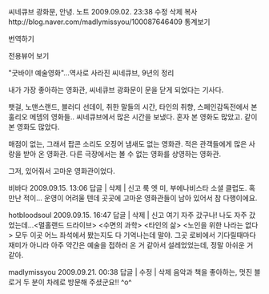 씨네큐브 광화문, 안녕.   노트
2009.09.02. 23:38   수정   삭제
복사http://blog.naver.com/madlymissyou/100087646409
통계보기

번역하기

전용뷰어 보기

"굿바이! 예술영화"…역사로 사라진 씨네큐브, 9년의 정리

내가 가장 좋아하는 영화관, 씨네큐브 광화문이 문을 닫게 되었다는 기사다.

팻걸, 노맨스랜드, 블러디 선데이, 취한 말들의 시간, 타인의 취향,
스페인감독전에서 본 훌리오 메뎀의 영화들..
씨네큐브에서 많은 시간을 보냈다.
혼자 본 영화도 많았고.
같이 본 영화도 많았다.

매점이 없는, 그래서 팝콘 소리도 오징어 냄새도 없는 영화관.
적은 관객들에게 많은 사랑을 받아 온 영화관.
다른 극장에서는 볼 수 없는 영화를 상영하는 영화관.

그저,
있어줘서 고마운 영화관이었다.



비바다 2009.09.15. 13:06 답글 | 삭제 | 신고
룩 엣 미, 부에나비스타 소셜 클럽도. 혹 만난 적이...
운영이 어려울 텐데 곳곳에 고마운 영화관들이 남아 있어서 참 다행이에요.

hotbloodsoul 2009.09.15. 16:47 답글 | 삭제 | 신고
여기 자주 갔구나! 나도 자주 갔었는데...<멀홀랜드 드라이브> <수면의 과학> <타인의 삶> <노인을 위한 나라는 없다> 모두 이곳 어느 좌석에서 봤는지도 다 기억나는데 말야. 그곳 로비에서 기다릴때마다 재미가 아니라 아주 약간은 예술을 접하러 온 거 같아서 설레었었는데, 정말 아쉬운 거 같아.

madlymissyou 2009.09.21. 00:38 답글 | 수정 | 삭제
음악과 책을 좋아하는, 멋진 블로거 두 분이 차례로 방문해 주셨군요!! ^o^
